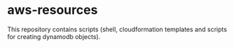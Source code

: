 # aws-resources


This repository contains scripts (shell, cloudformation templates and scripts for creating dynamodb objects).
